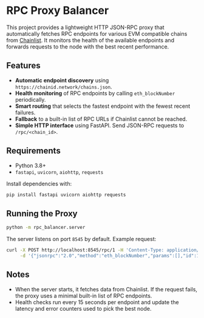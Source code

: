 # RPC Proxy Balancer

This project provides a lightweight HTTP JSON-RPC proxy that automatically fetches RPC endpoints for various EVM compatible chains from [Chainlist](https://chainlist.org). It monitors the health of the available endpoints and forwards requests to the node with the best recent performance.

## Features

- **Automatic endpoint discovery** using `https://chainid.network/chains.json`.
- **Health monitoring** of RPC endpoints by calling `eth_blockNumber` periodically.
- **Smart routing** that selects the fastest endpoint with the fewest recent failures.
- **Fallback** to a built-in list of RPC URLs if Chainlist cannot be reached.
- **Simple HTTP interface** using FastAPI. Send JSON-RPC requests to `/rpc/<chain_id>`.

## Requirements

- Python 3.8+
- `fastapi`, `uvicorn`, `aiohttp`, `requests`

Install dependencies with:

```bash
pip install fastapi uvicorn aiohttp requests
```

## Running the Proxy

```bash
python -m rpc_balancer.server
```

The server listens on port `8545` by default. Example request:

```bash
curl -X POST http://localhost:8545/rpc/1 -H 'Content-Type: application/json' \
     -d '{"jsonrpc":"2.0","method":"eth_blockNumber","params":[],"id":1}'
```

## Notes

- When the server starts, it fetches data from Chainlist. If the request fails, the proxy uses a minimal built-in list of RPC endpoints.
- Health checks run every 15 seconds per endpoint and update the latency and error counters used to pick the best node.
